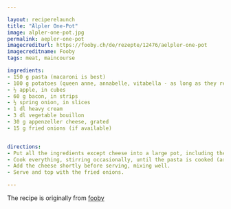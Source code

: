 ```yaml
---

layout: reciperelaunch
title: "Älpler One-Pot"
image: alpler-one-pot.jpg
permalink: aepler-one-pot
imagecrediturl: https://fooby.ch/de/rezepte/12476/aelpler-one-pot
imagecreditname: Fooby
tags: meat, maincourse

ingredients:
- 150 g pasta (macaroni is best)
- 100 g potatoes (queen anne, annabelle, vitabella - as long as they retain their shape), in cubes
- ½ apple, in cubes
- 60 g bacon, in strips
- ½ spring onion, in slices
- 1 dl heavy cream
- 3 dl vegetable bouillon
- 30 g appenzeller cheese, grated
- 15 g fried onions (if available)


directions:
- Put all the ingredients except cheese into a large pot, including the bouillon.
- Cook everything, stirring occasionally, until the pasta is cooked (around 8 minutes).
- Add the cheese shortly before serving, mixing well.
- Serve and top with the fried onions.

---
```


The recipe is originally from [fooby](https://fooby.ch/de/rezepte/12476/aelpler-one-pot)
